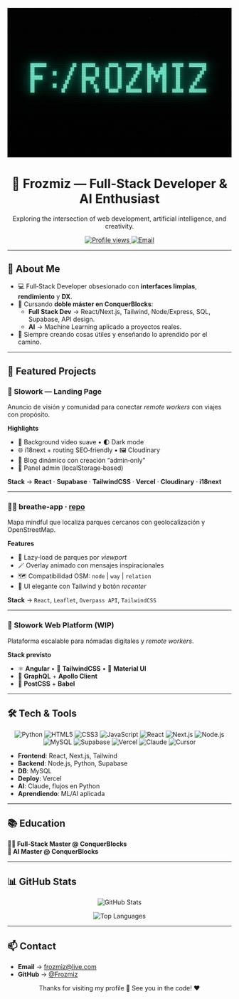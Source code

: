 <p align="center">
  <img src="./banner.png" alt="Frozmiz Banner" width="900">
</p>

<h1 align="center">👾 Frozmiz — Full‑Stack Developer & AI Enthusiast</h1>

<p align="center">
  Exploring the intersection of web development, artificial intelligence, and creativity.
</p>

<p align="center">
  <a href="https://github.com/Frozmiz">
    <img src="https://komarev.com/ghpvc/?username=Frozmiz&label=Profile+Views&color=1f6feb&style=flat" alt="Profile views">
  </a>
  <a href="mailto:frozmiz@live.com">
    <img src="https://img.shields.io/badge/Contact-frozmiz%40live.com-1f6feb?style=flat&logo=gmail&logoColor=white" alt="Email">
  </a>
</p>

---

## 🚀 About Me

- 💻 Full‑Stack Developer obsesionado con **interfaces limpias**, **rendimiento** y **DX**.
- 🧠 Cursando **doble máster en ConquerBlocks**:
  - **Full Stack Dev** → React/Next.js, Tailwind, Node/Express, SQL, Supabase, API design.
  - **AI** → Machine Learning aplicado a proyectos reales.
- 🌱 Siempre creando cosas útiles y enseñando lo aprendido por el camino.

---

## 📌 Featured Projects

### 🧭 Slowork — Landing Page
Anuncio de visión y comunidad para conectar *remote workers* con viajes con propósito.
  
**Highlights**
- 🎥 Background video suave • 🌓 Dark mode
- 🌐 i18next + routing SEO‑friendly • 🖼️ Cloudinary
- 📝 Blog dinámico con creación “admin‑only”
- 🔐 Panel admin (localStorage‑based)

**Stack** → **React** · **Supabase** · **TailwindCSS** · **Vercel** · **Cloudinary** · **i18next**

---

### 🧘‍♂️ breathe‑app · <a href="https://github.com/Frozmiz/breathe-app">repo</a>
Mapa mindful que localiza parques cercanos con geolocalización y OpenStreetMap.

**Features**
- 🔭 Lazy‑load de parques por *viewport*
- 🪄 Overlay animado con mensajes inspiracionales
- 🗺️ Compatibilidad OSM: `node` | `way` | `relation`
- 🎯 UI elegante con Tailwind y botón *recenter*

**Stack** → `React`, `Leaflet`, `Overpass API`, `TailwindCSS`

---

### 🚧 Slowork Web Platform (WIP)
Plataforma escalable para nómadas digitales y *remote workers*.

**Stack previsto**
- ⚛️ **Angular** • 🎨 **TailwindCSS** • 🧱 **Material UI**
- 🔗 **GraphQL** + **Apollo Client**
- 🧵 **PostCSS** + **Babel**

---

## 🛠️ Tech & Tools

<p align="center">
  <img alt="Python" src="https://img.shields.io/badge/Python-3776AB?logo=python&logoColor=white&style=for-the-badge">
  <img alt="HTML5" src="https://img.shields.io/badge/HTML5-E34F26?logo=html5&logoColor=white&style=for-the-badge">
  <img alt="CSS3" src="https://img.shields.io/badge/CSS3-1572B6?logo=css3&logoColor=white&style=for-the-badge">
  <img alt="JavaScript" src="https://img.shields.io/badge/JavaScript-F7DF1E?logo=javascript&logoColor=black&style=for-the-badge">
  <img alt="React" src="https://img.shields.io/badge/React-61DAFB?logo=react&logoColor=black&style=for-the-badge">
  <img alt="Next.js" src="https://img.shields.io/badge/Next.js-000000?logo=nextdotjs&logoColor=white&style=for-the-badge">
  <img alt="Node.js" src="https://img.shields.io/badge/Node.js-339933?logo=nodedotjs&logoColor=white&style=for-the-badge">
  <img alt="MySQL" src="https://img.shields.io/badge/MySQL-4479A1?logo=mysql&logoColor=white&style=for-the-badge">
  <img alt="Supabase" src="https://img.shields.io/badge/Supabase-3ECF8E?logo=supabase&logoColor=white&style=for-the-badge">
  <img alt="Vercel" src="https://img.shields.io/badge/Vercel-000000?logo=vercel&logoColor=white&style=for-the-badge">
  <img alt="Claude" src="https://img.shields.io/badge/Claude-4B0082?logo=anthropic&logoColor=white&style=for-the-badge">
  <img alt="Cursor" src="https://img.shields.io/badge/Cursor-9146FF?logo=visualstudiocode&logoColor=white&style=for-the-badge">
</p>

- **Frontend**: React, Next.js, Tailwind
- **Backend**: Node.js, Python, Supabase
- **DB**: MySQL
- **Deploy**: Vercel
- **AI**: Claude, flujos en Python
- **Aprendiendo**: ML/AI aplicada

---

## 📚 Education

**👨‍💻 Full‑Stack Master @ ConquerBlocks**  
**🧠 AI Master @ ConquerBlocks**

---

## 📊 GitHub Stats

<p align="center">
  <picture>
    <source srcset="https://github-readme-stats.vercel.app/api?username=Frozmiz&show_icons=true&theme=tokyonight" media="(prefers-color-scheme: dark)">
    <img src="https://github-readme-stats.vercel.app/api?username=Frozmiz&show_icons=true" alt="GitHub Stats">
  </picture>
</p>

<p align="center">
  <picture>
    <source srcset="https://github-readme-stats.vercel.app/api/top-langs/?username=Frozmiz&layout=compact&theme=tokyonight" media="(prefers-color-scheme: dark)">
    <img src="https://github-readme-stats.vercel.app/api/top-langs/?username=Frozmiz&layout=compact" alt="Top Languages">
  </picture>
</p>

---

## 📫 Contact

- **Email** → <a href="mailto:frozmiz@live.com">frozmiz@live.com</a>  
- **GitHub** → <a href="https://github.com/Frozmiz">@Frozmiz</a>

<p align="center">
  Thanks for visiting my profile 🚀 See you in the code! ❤️
</p>

